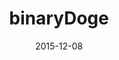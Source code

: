 ---
layout: site
title: "binaryDoge"
date: 2015-12-08
categories: [community]
version: 1.3.0
major: 1
minor: 3
patch: 0
slug: binarydoge
link: http://alielwazir.me/binaryDoge/
permalink: /sites/:slug
---